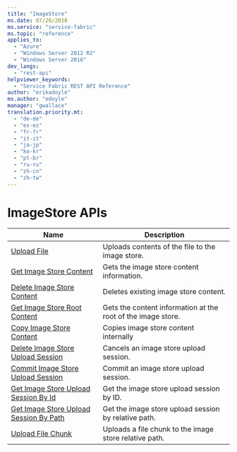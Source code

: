 ```yaml
---
title: "ImageStore"
ms.date: 07/20/2018
ms.service: "service-fabric"
ms.topic: "reference"
applies_to: 
  - "Azure"
  - "Windows Server 2012 R2"
  - "Windows Server 2016"
dev_langs: 
  - "rest-api"
helpviewer_keywords: 
  - "Service Fabric REST API Reference"
author: "erikadoyle"
ms.author: "edoyle"
manager: "gwallace"
translation.priority.mt: 
  - "de-de"
  - "es-es"
  - "fr-fr"
  - "it-it"
  - "ja-jp"
  - "ko-kr"
  - "pt-br"
  - "ru-ru"
  - "zh-cn"
  - "zh-tw"
---
```

# ImageStore APIs

| Name | Description |
| --- | --- |
| [Upload File](sfclient-v63-api-uploadfile.md) | Uploads contents of the file to the image store.<br/> |
| [Get Image Store Content](sfclient-v63-api-getimagestorecontent.md) | Gets the image store content information.<br/> |
| [Delete Image Store Content](sfclient-v63-api-deleteimagestorecontent.md) | Deletes existing image store content.<br/> |
| [Get Image Store Root Content](sfclient-v63-api-getimagestorerootcontent.md) | Gets the content information at the root of the image store.<br/> |
| [Copy Image Store Content](sfclient-v63-api-copyimagestorecontent.md) | Copies image store content internally<br/> |
| [Delete Image Store Upload Session](sfclient-v63-api-deleteimagestoreuploadsession.md) | Cancels an image store upload session.<br/> |
| [Commit Image Store Upload Session](sfclient-v63-api-commitimagestoreuploadsession.md) | Commit an image store upload session.<br/> |
| [Get Image Store Upload Session By Id](sfclient-v63-api-getimagestoreuploadsessionbyid.md) | Get the image store upload session by ID.<br/> |
| [Get Image Store Upload Session By Path](sfclient-v63-api-getimagestoreuploadsessionbypath.md) | Get the image store upload session by relative path.<br/> |
| [Upload File Chunk](sfclient-v63-api-uploadfilechunk.md) | Uploads a file chunk to the image store relative path.<br/> |

